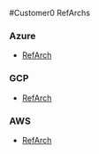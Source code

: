 #Customer0 RefArchs

### Azure

- [RefArch](https://github.com/c0-ops/landingpage/blob/master/azure/refarch-main.md)

### GCP

- [RefArch](https://github.com/c0-ops/landingpage/blob/master/gcp/refarch-main.md)

### AWS

- [RefArch](https://github.com/c0-ops/landingpage/blob/master/aws/refarch-main.md)
